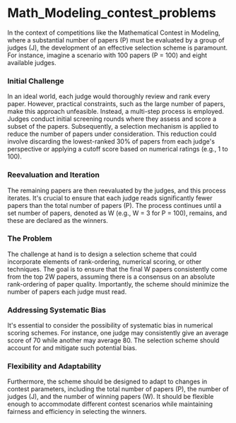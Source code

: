 # Math_Modeling_contest_problems


In the context of competitions like the Mathematical Contest in Modeling, where a substantial number of papers (P) must be evaluated by a group of judges (J), the development of an effective selection scheme is paramount. For instance, imagine a scenario with 100 papers (P = 100) and eight available judges.

### Initial Challenge

In an ideal world, each judge would thoroughly review and rank every paper. However, practical constraints, such as the large number of papers, make this approach unfeasible. Instead, a multi-step process is employed. Judges conduct initial screening rounds where they assess and score a subset of the papers. Subsequently, a selection mechanism is applied to reduce the number of papers under consideration. This reduction could involve discarding the lowest-ranked 30% of papers from each judge's perspective or applying a cutoff score based on numerical ratings (e.g., 1 to 100).

### Reevaluation and Iteration

The remaining papers are then reevaluated by the judges, and this process iterates. It's crucial to ensure that each judge reads significantly fewer papers than the total number of papers (P). The process continues until a set number of papers, denoted as W (e.g., W = 3 for P = 100), remains, and these are declared as the winners.

### The Problem

The challenge at hand is to design a selection scheme that could incorporate elements of rank-ordering, numerical scoring, or other techniques. The goal is to ensure that the final W papers consistently come from the top 2W papers, assuming there is a consensus on an absolute rank-ordering of paper quality. Importantly, the scheme should minimize the number of papers each judge must read.

### Addressing Systematic Bias

It's essential to consider the possibility of systematic bias in numerical scoring schemes. For instance, one judge may consistently give an average score of 70 while another may average 80. The selection scheme should account for and mitigate such potential bias.

### Flexibility and Adaptability

Furthermore, the scheme should be designed to adapt to changes in contest parameters, including the total number of papers (P), the number of judges (J), and the number of winning papers (W). It should be flexible enough to accommodate different contest scenarios while maintaining fairness and efficiency in selecting the winners.
